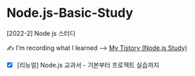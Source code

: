 # Node.js-Basic-Study

[2022-2] Node js 스터디

✍️ I'm recording what I learned --> <a href="https://5ji-record.tistory.com/category/Server/Node.js">My Tistory (Node.js Study)</a>

- [x] [리뉴얼] Node.js 교과서 - 기본부터 프로젝트 실습까지
